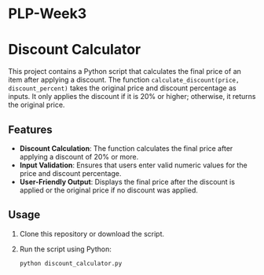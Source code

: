 # PLP-Week3
# Discount Calculator

This project contains a Python script that calculates the final price of an item after applying a discount. The function `calculate_discount(price, discount_percent)` takes the original price and discount percentage as inputs. It only applies the discount if it is 20% or higher; otherwise, it returns the original price.

## Features

- **Discount Calculation**: The function calculates the final price after applying a discount of 20% or more.
- **Input Validation**: Ensures that users enter valid numeric values for the price and discount percentage.
- **User-Friendly Output**: Displays the final price after the discount is applied or the original price if no discount was applied.

## Usage

1. Clone this repository or download the script.
2. Run the script using Python:

   ```bash
   python discount_calculator.py
